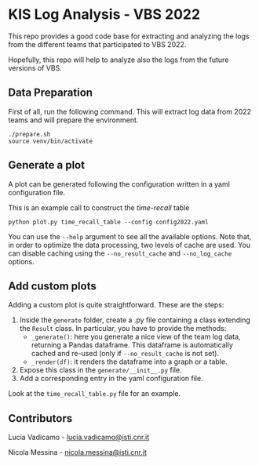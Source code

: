 # KIS Log Analysis - VBS 2022
This repo provides a good code base for extracting and analyzing the logs from the different teams that participated to VBS 2022.

Hopefully, this repo will help to analyze also the logs from the future versions of VBS.

## Data Preparation
First of all, run the following command. This will extract log data from 2022 teams and will prepare the environment.
```
./prepare.sh
source venv/bin/activate
```

## Generate a plot
A plot can be generated following the configuration written in a yaml configuration file.

This is an example call to construct the _time-recall_ table
```
python plot.py time_recall_table --config config2022.yaml
```

You can use the `--help` argument to see all the available options. Note that, in order to optimize the data processing, two levels of cache are used. You can disable caching using the `--no_result_cache` and `--no_log_cache` options.

## Add custom plots
Adding a custom plot is quite straightforward. These are the steps:

1. Inside the `generate` folder, create a .py file containing a class extending the `Result` class. In particular, you have to provide the methods:
    - `_generate()`: here you generate a nice view of the team log data, returning a Pandas dataframe. This dataframe is automatically cached and re-used (only if `--no_result_cache` is not set).
    - `_render(df)`: it renders the dataframe into a graph or a table.
3. Expose this class in the `generate/__init__.py` file.
2. Add a corresponding entry in the yaml configuration file.

Look at the `time_recall_table.py` file for an example.

## Contributors

Lucia Vadicamo - [lucia.vadicamo@isti.cnr.it](mailto:lucia.vadicamo@isti.cnr.it)

Nicola Messina - [nicola.messina@isti.cnr.it](mailto:nicola.messina@isti.cnr.it)
